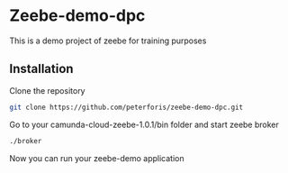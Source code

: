 # Zeebe-demo-dpc

This is a demo project of zeebe for training purposes

## Installation

Clone the repository
```bash
git clone https://github.com/peterforis/zeebe-demo-dpc.git
```

Go to your camunda-cloud-zeebe-1.0.1/bin folder and start zeebe broker
```bash
./broker
```

Now you can run your zeebe-demo application
